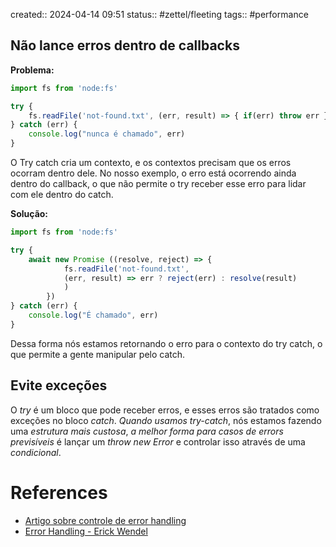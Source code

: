 created:: 2024-04-14 09:51
status:: #zettel/fleeting 
tags:: #performance 
## Não lance erros dentro de callbacks

**Problema:**
```js
import fs from 'node:fs'

try {
	fs.readFile('not-found.txt', (err, result) => { if(err) throw err })
} catch (err) {
	console.log("nunca é chamado", err)
}
```
O Try catch cria um contexto, e os contextos precisam  que os erros ocorram dentro dele. No nosso exemplo, o erro está ocorrendo ainda dentro do callback, o que não permite o try receber esse erro para lidar com ele dentro do catch.

**Solução:**
```js
import fs from 'node:fs'

try {
	await new Promise ((resolve, reject) => {
			fs.readFile('not-found.txt', 
			(err, result) => err ? reject(err) : resolve(result)
			)
		})
} catch (err) {
	console.log("É chamado", err)
}
```
Dessa forma nós estamos retornando o erro para o contexto do try catch, o que permite a gente manipular pelo catch.
## Evite exceções
O *try* é um bloco que pode receber erros, e esses erros são tratados como exceções no bloco *catch*. *Quando usamos try-catch*, nós estamos fazendo uma *estrutura mais custosa*, *a melhor forma para casos de errors previsíveis* é lançar um *throw new Error* e controlar isso através de uma *condicional*.

# References
- [Artigo sobre controle de error handling](https://accreditly.io/articles/a-comprehensive-guide-to-exception-handling-in-javascript)
- [Error Handling - Erick Wendel](https://www.youtube.com/watch?v=iC_tKAyLeag)